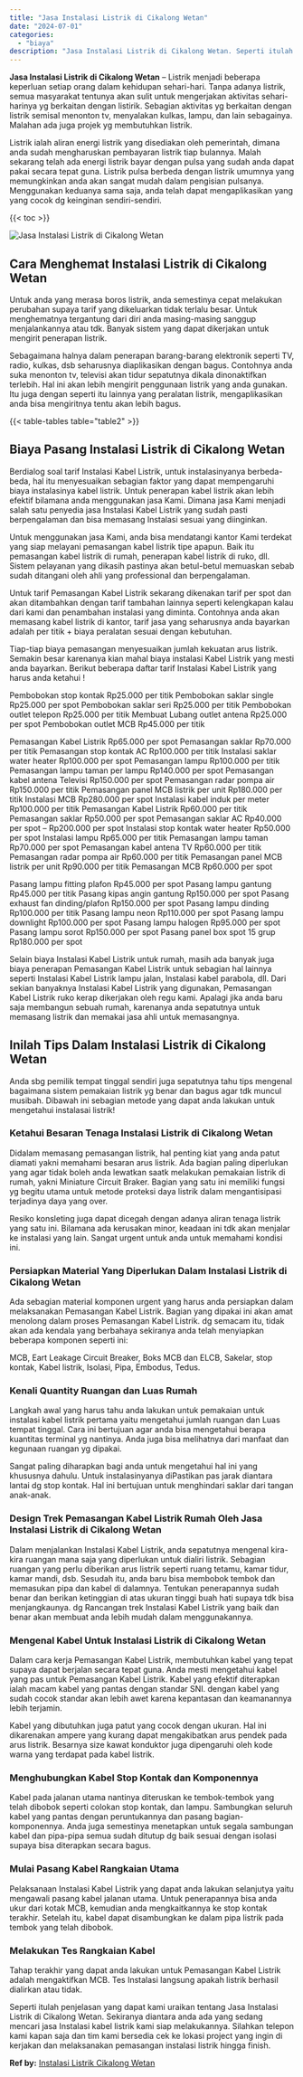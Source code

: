 ```yaml
---
title: "Jasa Instalasi Listrik di Cikalong Wetan"
date: "2024-07-01"
categories: 
  - "biaya"
description: "Jasa Instalasi Listrik di Cikalong Wetan. Seperti itulah penjelasan yang dapat kami uraikan tentang Jasa Instalasi Listrik di Cikalong Wetan. Sekiranya diant..."
---
```


**Jasa Instalasi Listrik di Cikalong Wetan** – Listrik menjadi beberapa keperluan setiap orang dalam kehidupan sehari-hari. Tanpa adanya listrik, semua masyarakat tentunya akan sulit untuk mengerjakan aktivitas sehari-harinya yg berkaitan dengan listirik. Sebagian aktivitas yg berkaitan dengan listrik semisal menonton tv, menyalakan kulkas, lampu, dan lain sebagainya. Malahan ada juga projek yg membutuhkan listrik.

Listrik ialah aliran energi listrik yang disediakan oleh pemerintah, dimana anda sudah mengharuskan pembayaran listrik tiap bulannya. Malah sekarang telah ada energi listrik bayar dengan pulsa yang sudah anda dapat pakai secara tepat guna. Listrik pulsa berbeda dengan listrik umumnya yang memungkinkan anda akan sangat mudah dalam pengisian pulsanya. Menggunakan keduanya sama saja, anda telah dapat mengaplikasikan yang yang cocok dg keinginan sendiri-sendiri.

{{< toc >}}

![Jasa Instalasi Listrik di Cikalong Wetan](/images/instalasi-listrik-murah45.png)

## Cara Menghemat Instalasi Listrik di Cikalong Wetan

Untuk anda yang merasa boros listrik, anda semestinya cepat melakukan perubahan supaya tarif yang dikeluarkan tidak terlalu besar. Untuk menghematnya tergantung dari diri anda masing-masing sanggup menjalankannya atau tdk. Banyak sistem yang dapat dikerjakan untuk mengirit penerapan listrik.

Sebagaimana halnya dalam penerapan barang-barang elektronik seperti TV, radio, kulkas, dsb seharusnya diaplikasikan dengan bagus. Contohnya anda suka menonton tv, televisi akan tidur sepatutnya dikala dinonaktifkan terlebih. Hal ini akan lebih mengirit penggunaan listrik yang anda gunakan. Itu juga dengan seperti itu lainnya yang peralatan listrik, mengaplikasikan anda bisa mengiritnya tentu akan lebih bagus.

{{< table-tables table="table2" >}}

## Biaya Pasang Instalasi Listrik di Cikalong Wetan

Berdialog soal tarif Instalasi Kabel Listrik, untuk instalasinyanya berbeda-beda, hal itu menyesuaikan sebagian faktor yang dapat mempengaruhi biaya instalasinya kabel listrik. Untuk penerapan kabel listrik akan lebih efektif bilamana anda menggunakan jasa Kami. Dimana jasa Kami menjadi salah satu penyedia jasa Instalasi Kabel Listrik yang sudah pasti berpengalaman dan bisa memasang Instalasi sesuai yang diinginkan.

Untuk menggunakan jasa Kami, anda bisa mendatangi kantor Kami terdekat yang siap melayani pemasangan kabel listrik tipe apapun. Baik itu pemasangan kabel listrik di rumah, penerapan kabel listrik di ruko, dll. Sistem pelayanan yang dikasih pastinya akan betul-betul memuaskan sebab sudah ditangani oleh ahli yang professional dan berpengalaman.

Untuk tarif Pemasangan Kabel Listrik sekarang dikenakan tarif per spot dan akan ditambahkan dengan tarif tambahan lainnya seperti kelengkapan kalau dari kami dan penambahan instalasi yang diminta. Contohnya anda akan memasang kabel listrik di kantor, tarif jasa yang seharusnya anda bayarkan adalah per titik + biaya peralatan sesuai dengan kebutuhan.

Tiap-tiap biaya pemasangan menyesuaikan jumlah kekuatan arus listrik. Semakin besar karenanya kian mahal biaya instalasi Kabel Listrik yang mesti anda bayarkan. Berikut beberapa daftar tarif Instalasi Kabel Listrik yang harus anda ketahui !

Pembobokan stop kontak Rp25.000 per titik Pembobokan saklar single Rp25.000 per spot Pembobokan saklar seri Rp25.000 per titik Pembobokan outlet telepon Rp25.000 per titik Membuat Lubang outlet antena Rp25.000 per spot Pembobokan outlet MCB Rp45.000 per titik

Pemasangan Kabel Listrik Rp65.000 per spot Pemasangan saklar Rp70.000 per titik Pemasangan stop kontak AC Rp100.000 per titik Instalasi saklar water heater Rp100.000 per spot Pemasangan lampu Rp100.000 per titik Pemasangan lampu taman per lampu Rp140.000 per spot Pemasangan kabel antena Televisi Rp150.000 per spot Pemasangan radar pompa air Rp150.000 per titik Pemasangan panel MCB listrik per unit Rp180.000 per titik Instalasi MCB Rp280.000 per spot Instalasi kabel induk per meter Rp100.000 per titik Pemasangan Kabel Listrik Rp60.000 per titik Pemasangan saklar Rp50.000 per spot Pemasangan saklar AC Rp40.000 per spot – Rp200.000 per spot Instalasi stop kontak water heater Rp50.000 per spot Instalasi lampu Rp65.000 per titik Pemasangan lampu taman Rp70.000 per spot Pemasangan kabel antena TV Rp60.000 per titik Pemasangan radar pompa air Rp60.000 per titik Pemasangan panel MCB listrik per unit Rp90.000 per titik Pemasangan MCB Rp60.000 per spot

Pasang lampu fitting plafon Rp45.000 per spot Pasang lampu gantung Rp45.000 per titik Pasang kipas angin gantung Rp150.000 per spot Pasang exhaust fan dinding/plafon Rp150.000 per spot Pasang lampu dinding Rp100.000 per titik Pasang lampu neon Rp110.000 per spot Pasang lampu downlight Rp100.000 per spot Pasang lampu halogen Rp95.000 per spot Pasang lampu sorot Rp150.000 per spot Pasang panel box spot 15 grup Rp180.000 per spot

Selain biaya Instalasi Kabel Listrik untuk rumah, masih ada banyak juga biaya penerapan Pemasangan Kabel Listrik untuk sebagian hal lainnya seperti Instalasi Kabel Listrik lampu jalan, Instalasi kabel parabola, dll. Dari sekian banyaknya Instalasi Kabel Listrik yang digunakan, Pemasangan Kabel Listrik ruko kerap dikerjakan oleh regu kami. Apalagi jika anda baru saja membangun sebuah rumah, karenanya anda sepatutnya untuk memasang listrik dan memakai jasa ahli untuk memasangnya.

## Inilah Tips Dalam Instalasi Listrik di Cikalong Wetan


Anda sbg pemilik tempat tinggal sendiri juga sepatutnya tahu tips mengenal bagaimana sistem pemakaian listrik yg benar dan bagus agar tdk muncul musibah. Dibawah ini sebagian metode yang dapat anda lakukan untuk mengetahui instalasai listrik!

### Ketahui Besaran Tenaga Instalasi Listrik di Cikalong Wetan

Didalam memasang pemasangan listrik, hal penting kiat yang anda patut diamati yakni memahami besaran arus listrik. Ada bagian paling diperlukan yang agar tidak boleh anda lewatkan saatk melakukan pemakaian listrik di rumah, yakni Miniature Circuit Braker. Bagian yang satu ini memiliki fungsi yg begitu utama untuk metode proteksi daya listrik dalam mengantisipasi terjadinya daya yang over.

Resiko konsleting juga dapat dicegah dengan adanya aliran tenaga listrik yang satu ini. Bilamana ada kerusakan minor, keadaan ini tdk akan menjalar ke instalasi yang lain. Sangat urgent untuk anda untuk memahami kondisi ini.

### Persiapkan Material Yang Diperlukan Dalam Instalasi Listrik di Cikalong Wetan

Ada sebagian material komponen urgent yang harus anda persiapkan dalam melaksanakan Pemasangan Kabel Listrik. Bagian yang dipakai ini akan amat menolong dalam proses Pemasangan Kabel Listrik. dg semacam itu, tidak akan ada kendala yang berbahaya sekiranya anda telah menyiapkan beberapa komponen seperti ini:

MCB, Eart Leakage Circuit Breaker, Boks MCB dan ELCB, Sakelar, stop kontak, Kabel listrik, Isolasi, Pipa, Embodus, Tedus.

### Kenali Quantity Ruangan dan Luas Rumah

Langkah awal yang harus tahu anda lakukan untuk pemakaian untuk instalasi kabel listrik pertama yaitu mengetahui jumlah ruangan dan Luas tempat tinggal. Cara ini bertujuan agar anda bisa mengetahui berapa kuantitas terminal yg nantinya. Anda juga bisa melihatnya dari manfaat dan kegunaan ruangan yg dipakai.

Sangat paling diharapkan bagi anda untuk mengetahui hal ini yang khususnya dahulu. Untuk instalasinyanya diPastikan pas jarak diantara lantai dg stop kontak. Hal ini bertujuan untuk menghindari saklar dari tangan anak-anak.

### Design Trek Pemasangan Kabel Listrik Rumah Oleh Jasa Instalasi Listrik di Cikalong Wetan

Dalam menjalankan Instalasi Kabel Listrik, anda sepatutnya mengenal kira-kira ruangan mana saja yang diperlukan untuk dialiri listrik. Sebagian ruangan yang perlu diberikan arus listrik seperti ruang tetamu, kamar tidur, kamar mandi, dsb. Sesudah itu, anda baru bisa membobok tembok dan memasukan pipa dan kabel di dalamnya. Tentukan penerapannya sudah benar dan berikan ketinggian di atas ukuran tinggi buah hati supaya tdk bisa menjangkaunya. dg Rancangan trek Instalasi Kabel Listrik yang baik dan benar akan membuat anda lebih mudah dalam menggunakannya.

### Mengenal Kabel Untuk Instalasi Listrik di Cikalong Wetan

Dalam cara kerja Pemasangan Kabel Listrik, membutuhkan kabel yang tepat supaya dapat berjalan secara tepat guna. Anda mesti mengetahui kabel yang pas untuk Pemasangan Kabel Listrik. Kabel yang efektif diterapkan ialah macam kabel yang pantas dengan standar SNI. dengan kabel yang sudah cocok standar akan lebih awet karena kepantasan dan keamanannya lebih terjamin.

Kabel yang dibutuhkan juga patut yang cocok dengan ukuran. Hal ini dikarenakan ampere yang kurang dapat mengakibatkan arus pendek pada arus listrik. Besarnya size kawat konduktor juga dipengaruhi oleh kode warna yang terdapat pada kabel listrik.

### Menghubungkan Kabel Stop Kontak dan Komponennya

Kabel pada jalanan utama nantinya diteruskan ke tembok-tembok yang telah dibobok seperti colokan stop kontak, dan lampu. Sambungkan seluruh kabel yang pantas dengan peruntukannya dan pasang bagian-komponennya. Anda juga semestinya menetapkan untuk segala sambungan kabel dan pipa-pipa semua sudah ditutup dg baik sesuai dengan isolasi supaya bisa diterapkan secara bagus.

### Mulai Pasang Kabel Rangkaian Utama

Pelaksanaan Instalasi Kabel Listrik yang dapat anda lakukan selanjutya yaitu mengawali pasang kabel jalanan utama. Untuk penerapannya bisa anda ukur dari kotak MCB, kemudian anda mengkaitkannya ke stop kontak terakhir. Setelah itu, kabel dapat disambungkan ke dalam pipa listrik pada tembok yang telah dibobok.

### Melakukan Tes Rangkaian Kabel

Tahap terakhir yang dapat anda lakukan untuk Pemasangan Kabel Listrik adalah mengaktifkan MCB. Tes Instalasi langsung apakah listrik berhasil dialirkan atau tidak.

Seperti itulah penjelasan yang dapat kami uraikan tentang Jasa Instalasi Listrik di Cikalong Wetan. Sekiranya diantara anda ada yang sedang mencari jasa Instalasi kabel listrik kami siap melakukannya. Silahkan telepon kami kapan saja dan tim kami bersedia cek ke lokasi project yang ingin di kerjakan dan melaksanakan pemasangan instalasi listrik hingga finish.

**Ref by:** [Instalasi Listrik Cikalong Wetan](https://id.wikipedia.org/wiki/Instalasi)
